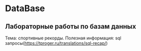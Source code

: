 # DataBase
## Лабораторные работы по базам данных

Тема: спортивные рекорды.
Полезная информация:
sql запросы(https://tproger.ru/translations/sql-recap/)
